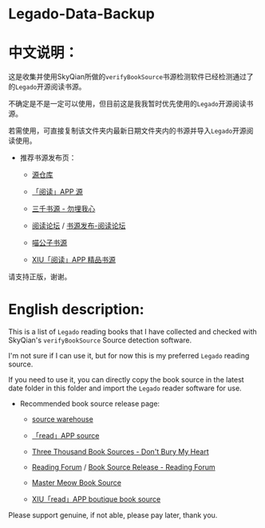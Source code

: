 # Legado-Data-Backup

# 中文说明：

这是收集并使用SkyQian所做的`verifyBookSource`书源检测软件已经检测通过了的`Legado`开源阅读书源。

不确定是不是一定可以使用，但目前这是我我暂时优先使用的`Legado`开源阅读书源。

若需使用，可直接复制该文件夹内最新日期文件夹内的书源并导入`Legado`开源阅读使用。

- 推荐书源发布页：
  
  - [源仓库](https://yckceo.vip/)
  
  - [「阅读」APP 源](https://legado.aoaostar.com/)
  
  - [三千书源 - 勿埋我心](https://www.skyqian.com/archives/SanQianShuYuan.html)
  
  - [阅读论坛](https://legado.cn/) / [书源发布-阅读论坛](https://legado.cn/forum-rssSources-1.html)
  
  - [喵公子书源](https://yuedu.miaogongzi.net/)
  
  - [ XIU「阅读」APP 精品书源](https://yuedu.xiu2.xyz/)

请支持正版，谢谢。

# English description:

This is a list of `Legado` reading books that I have collected and checked with SkyQian's `verifyBookSource` Source detection software.

I'm not sure if I can use it, but for now this is my preferred `Legado` reading source.

If you need to use it, you can directly copy the book source in the latest date folder in this folder and import the `Legado` reader software for use.

- Recommended book source release page:
  
  - [source warehouse](https://yckceo.vip/)
  
  - [「read」APP source](https://legado.aoaostar.com/)
  
  - [Three Thousand Book Sources - Don't Bury My Heart](https://www.skyqian.com/archives/SanQianShuYuan.html)
  
  - [Reading Forum](https://legado.cn/) / [Book Source Release - Reading Forum](https://legado.cn/forum-rssSources-1.html)
  
  - [Master Meow Book Source](https://yuedu.miaogongzi.net/)
  
  - [XIU「read」APP boutique book source](https://yuedu.xiu2.xyz/)

Please support genuine, if not able, please pay later, thank you.
